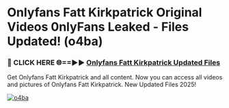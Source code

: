 # Onlyfans Fatt Kirkpatrick Original Videos 0nlyFans Leaked - Files Updated! (o4ba)

<h3>🔴 CLICK HERE 🌐==►► <a href="https://hideuri.com/03YgE1" rel="nofollow">Onlyfans Fatt Kirkpatrick Updated Files</a></h3>

Get Onlyfans Fatt Kirkpatrick and all content. Now you can access all videos and pictures of Onlyfans Fatt Kirkpatrick. New Updated Files 2025!

[![o4ba](https://i.imgur.com/NaUBvic.gif)](https://hideuri.com/03YgE1)
